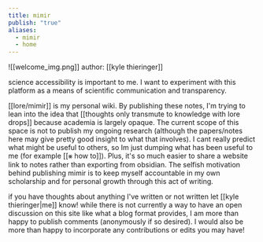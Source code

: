 ```yaml
---
title: mimir
publish: "true"
aliases:
  - mimir
  - home
---
```

![[welcome_img.png]]
author: [[kyle thieringer]]

science accessibility is important to me. I want to experiment with this platform as a means of scientific communication and transparency. 

[[lore/mimir]] is my personal wiki. By publishing these notes, I'm trying to lean into the idea that [[thoughts only transmute to knowledge with lore drops]] because academia is largely opaque. The current scope of this space is not to publish my ongoing research (although the papers/notes here may give pretty good insight to what that involves). I cant really predict what might be useful to others, so Im just dumping what has been useful to me (for example [[⨳ how to]]). Plus, it's so much easier to share a website link to notes rather than exporting from obsidian. The selfish motivation behind publishing mimir is to keep myself accountable in my own scholarship and for personal growth through this act of writing.

if you have thoughts about anything I've written or not written let [[kyle thieringer|me]] know! while there is not currently a way to have an open discussion on this site like what a blog format provides, I am more than happy to publish comments (anonymously if so desired). I would also be more than happy to incorporate any contributions or edits you may have!